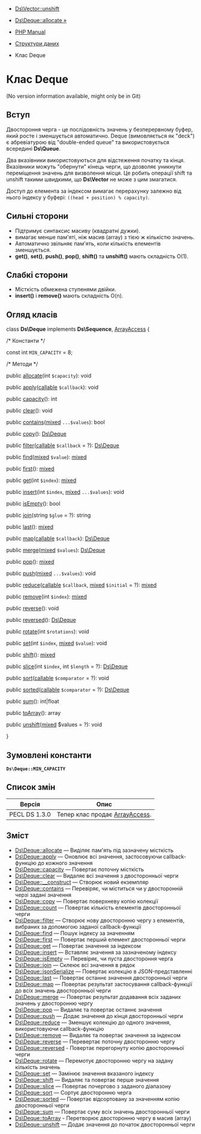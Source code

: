 - [Ds\Vector::unshift](ds-vector.unshift.md)
- [Ds\Deque::allocate »](ds-deque.allocate.md)

- [PHP Manual](index.md)
- [Структури даних](book.ds.md)
- Клас Deque

# Клас Deque

(No version information available, might only be in Git)

## Вступ

Двостороння черга - це послідовність значень у безперервному
буфер, який росте і зменшується автоматично. Deque (вимовляється
як "deck") є абревіатурою від "double-ended queue" та
використовується всередині **Ds\Queue**.

Два вказівники використовуються для відстеження початку та кінця. Вказівники
можуть "обернути" кінець черги, що дозволяє уникнути переміщення
значень для визволення місця. Це робить операції shift та unshift
такими швидкими, що **Ds\Vector** не може з цим змагатися.

Доступ до елемента за індексом вимагає перерахунку залежно від нього
індексу у буфері: `((head + position) % capacity)`.

## Сильні сторони

- Підтримує синтаксис масиву (квадратні дужки).
- вимагає менше пам'яті, ніж масив (array) з тією ж кількістю
значень.
- Автоматично звільняє пам'ять, коли кількість елементів
зменшується.
- **get()**, **set()**, **push()**, **pop()**, **shift()** та
**unshift()** мають складність O(1).

## Слабкі сторони

- Місткість обмежена ступенями двійки.
- **insert()** і **remove()** мають складність O(n).

## Огляд класів

class **Ds\Deque** implements **Ds\Sequence**,
[ArrayAccess](class.arrayaccess.md) {

/\* Константи \*/

const int `MIN_CAPACITY` = 8;

/\* Методи \*/

public [allocate](ds-deque.allocate.md)(int `$capacity`): void

public
[apply](ds-deque.apply.md)([callable](language.types.callable.md)
`$callback`): void

public [capacity](ds-deque.capacity.md)(): int

public [clear](ds-deque.clear.md)(): void

public
[contains](ds-deque.contains.md)([mixed](language.types.declarations.md#language.types.declarations.mixed)
`...$values`): bool

public [copy](ds-deque.copy.md)(): [Ds\Deque](class.ds-deque.md)

public
[filter](ds-deque.filter.md)([callable](language.types.callable.md)
`$callback` = ?): [Ds\Deque](class.ds-deque.md)

public
[find](ds-deque.find.md)([mixed](language.types.declarations.md#language.types.declarations.mixed)
`$value`):
[mixed](language.types.declarations.md#language.types.declarations.mixed)

public [first](ds-deque.first.md)():
[mixed](language.types.declarations.md#language.types.declarations.mixed)

public [get](ds-deque.get.md)(int `$index`):
[mixed](language.types.declarations.md#language.types.declarations.mixed)

public [insert](ds-deque.insert.md)(int `$index`,
[mixed](language.types.declarations.md#language.types.declarations.mixed)
`...$values`): void

public [isEmpty](ds-deque.isempty.md)(): bool

public [join](ds-deque.join.md)(string `$glue` = ?): string

public [last](ds-deque.last.md)():
[mixed](language.types.declarations.md#language.types.declarations.mixed)

public [map](ds-deque.map.md)([callable](language.types.callable.md)
`$callback`): [Ds\Deque](class.ds-deque.md)

public
[merge](ds-deque.merge.md)([mixed](language.types.declarations.md#language.types.declarations.mixed)
`$values`): [Ds\Deque](class.ds-deque.md)

public [pop](ds-deque.pop.md)():
[mixed](language.types.declarations.md#language.types.declarations.mixed)

public
[push](ds-deque.push.md)([mixed](language.types.declarations.md#language.types.declarations.mixed)
`...$values`): void

public
[reduce](ds-deque.reduce.md)([callable](language.types.callable.md)
`$callback`,
[mixed](language.types.declarations.md#language.types.declarations.mixed)
`$initial` = ?):
[mixed](language.types.declarations.md#language.types.declarations.mixed)

public [remove](ds-deque.remove.md)(int `$index`):
[mixed](language.types.declarations.md#language.types.declarations.mixed)

public [reverse](ds-deque.reverse.md)(): void

public [reversed](ds-deque.reversed.md)():
[Ds\Deque](class.ds-deque.md)

public [rotate](ds-deque.rotate.md)(int `$rotations`): void

public [set](ds-deque.set.md)(int `$index`,
[mixed](language.types.declarations.md#language.types.declarations.mixed)
`$value`): void

public [shift](ds-deque.shift.md)():
[mixed](language.types.declarations.md#language.types.declarations.mixed)

public [slice](ds-deque.slice.md)(int `$index`, int `$length` = ?):
[Ds\Deque](class.ds-deque.md)

public
[sort](ds-deque.sort.md)([callable](language.types.callable.md)
`$comparator` = ?): void

public
[sorted](ds-deque.sorted.md)([callable](language.types.callable.md)
`$comparator` = ?): [Ds\Deque](class.ds-deque.md)

public [sum](ds-deque.sum.md)(): int\|float

public [toArray](ds-deque.toarray.md)(): array

public
[unshift](ds-deque.unshift.md)([mixed](language.types.declarations.md#language.types.declarations.mixed)
$values = ?): void

}

## Зумовлені константи

**`Ds\Deque::MIN_CAPACITY`**

## Список змін

| Версія        | Опис                                                   |
|---------------|--------------------------------------------------------|
| PECL DS 1.3.0 | Тепер клас продає [ArrayAccess](class.arrayaccess.md). |

## Зміст

- [Ds\Deque::allocate](ds-deque.allocate.md) — Виділяє пам'ять під
зазначену місткість
- [Ds\Deque::apply](ds-deque.apply.md) — Оновлює всі значення,
застосовуючи callback-функцію до кожного значення
- [Ds\Deque::capacity](ds-deque.capacity.md) — Повертає поточну
місткість
- [Ds\Deque::clear](ds-deque.clear.md) — Видаляє всі значення з
двосторонньої черги
- [Ds\Deque::\_\_construct](ds-deque.construct.md) — Створює новий
екземпляр
- [Ds\Deque::contains](ds-deque.contains.md) — Перевіряє, чи міститься
чи у двосторонній черзі задані значення
- [Ds\Deque::copy](ds-deque.copy.md) — Повертає поверхневу
копію колекції
- [Ds\Deque::count](ds-deque.count.md) — Повертає кількість
елементів двосторонньої черги
- [Ds\Deque::filter](ds-deque.filter.md) — Створює нову
двосторонню чергу з елементів, вибраних за допомогою заданої
callback-функції
- [Ds\Deque::find](ds-deque.find.md) — Пошук індексу за значенням
- [Ds\Deque::first](ds-deque.first.md) — Повертає перший елемент
двосторонньої черги
- [Ds\Deque::get](ds-deque.get.md) — Повертає значення за індексом
- [Ds\Deque::insert](ds-deque.insert.md) — Вставляє значення за
зазначеному індексу
- [Ds\Deque::isEmpty](ds-deque.isempty.md) — Перевіряє, чи пуста
двостороння черга
- [Ds\Deque::join](ds-deque.join.md) — Склеює всі значення в
рядок
- [Ds\Deque::jsonSerialize](ds-deque.jsonserialize.md) — Повертає
колекцію в JSON-представленні
- [Ds\Deque::last](ds-deque.last.md) — Повертає останнє значення
двосторонньої черги
- [Ds\Deque::map](ds-deque.map.md) — Повертає результат застосування
callback-функції до всіх значень двосторонньої черги
- [Ds\Deque::merge](ds-deque.merge.md) — Повертає результат
додавання всіх заданих значень у двосторонню чергу
- [Ds\Deque::pop](ds-deque.pop.md) — Видаляє та повертає останнє
значення
- [Ds\Deque::push](ds-deque.push.md) — Додає значення до кінця
двосторонньої черги
- [Ds\Deque::reduce](ds-deque.reduce.md) — Зменшує колекцію до
одного значення, використовуючи callback-функцію
- [Ds\Deque::remove](ds-deque.remove.md) — Видаляє та повертає
значення за індексом
- [Ds\Deque::reverse](ds-deque.reverse.md) — Перевертає поточну
двосторонню чергу
- [Ds\Deque::reversed](ds-deque.reversed.md) - Повертає
перегорнуту копію двосторонньої черги
- [Ds\Deque::rotate](ds-deque.rotate.md) — Перемотує
двосторонню чергу на задану кількість значень
- [Ds\Deque::set](ds-deque.set.md) — Замінює значення вказаного
індексу
- [Ds\Deque::shift](ds-deque.shift.md) — Видаляє та повертає перше
значення
- [Ds\Deque::slice](ds-deque.slice.md) — Повертає почергово з
заданого діапазону
- [Ds\Deque::sort](ds-deque.sort.md) — Сортує двосторонню
черга
- [Ds\Deque::sorted](ds-deque.sorted.md) — Повертає
відсортовану за значенням копію двосторонньої черги
- [Ds\Deque::sum](ds-deque.sum.md) — Повертає суму всіх значень
двосторонньої черги
- [Ds\Deque::toArray](ds-deque.toarray.md) - Перетворює
двосторонню чергу в масив (array)
- [Ds\Deque::unshift](ds-deque.unshift.md) — Додає значення до
початок двосторонньої черги
